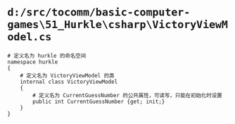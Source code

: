 # `d:/src/tocomm/basic-computer-games\51_Hurkle\csharp\VictoryViewModel.cs`

```
# 定义名为 hurkle 的命名空间
namespace hurkle
{
    # 定义名为 VictoryViewModel 的类
    internal class VictoryViewModel
    {
        # 定义名为 CurrentGuessNumber 的公共属性，可读写，只能在初始化时设置
        public int CurrentGuessNumber {get; init;}
    }
}
```